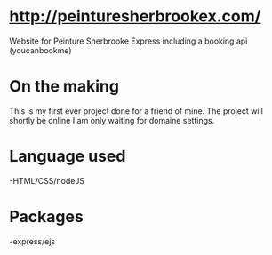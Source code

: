 # http://peinturesherbrookex.com/
Website for Peinture Sherbrooke Express including a booking api (youcanbookme)
# On the making
This is my first ever project done for a friend of mine. The project will shortly be online I'am only waiting for domaine settings.
# Language used
-HTML/CSS/nodeJS
# Packages
-express/ejs
